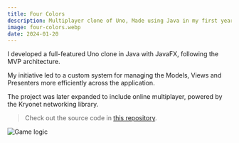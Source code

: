 ```yaml
---
title: Four Colors
description: Multiplayer clone of Uno, Made using Java in my first year at KdG
image: four-colors.webp
date: 2024-01-20
---
```


I developed a full-featured Uno clone in Java with JavaFX, following the MVP architecture.

My initiative led to a custom system for managing the Models, Views and Presenters more efficiently across the application.

The project was later expanded to include online multiplayer, powered by the Kryonet networking library.

> Check out the source code in [this repository](https://github.com/niceduckdev/four-colors).

![Game logic](/images/projects/four-colors.webp)
